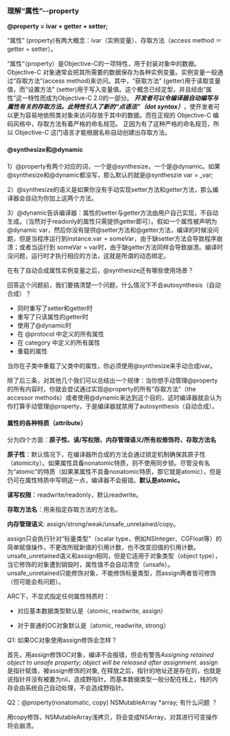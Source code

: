 ### 理解“属性”--property

**@property = ivar + getter + setter;**

“属性” (property)有两大概念：ivar（实例变量）、存取方法（access method ＝ getter + setter）。

“属性“（property）是Objective-C的一项特性，用于封装对象中的数据。 Objective-C 对象通常会把其所需要的数据保存为各种实例变量。实例变量一般通过“存取方法”(access method)来访问。其中，“获取方法” (getter)用于读取变量值，而“设置方法” (setter)用于写入变量值。这个概念已经定型，并且经由“属性”这一特性而成为Objective-C 2.0的一部分。 ***开发者可以令编译器自动编写与属性有关的存取方法。此特性引入了新的“点语法”（dot syntax）***，使开发者可以更为容易地依照类对象来访问存放于其中的数据。而在正规的 Objective-C 编码风格中，存取方法有着严格的命名规范。 正因为有了这种严格的命名规范，所以 Objective-C 这门语言才能根据名称自动创建出存取方法。

#### **@synthesize和@dynamic**

1）@property有两个对应的词，一个是@synthesize，一个是@dynamic。如果@synthesize和@dynamic都没写，那么默认的就是@syntheszie var = _var;

2）@synthesize的语义是如果你没有手动实现setter方法和getter方法，那么编译器会自动为你加上这两个方法。 

3）@dynamic告诉编译器：属性的setter与getter方法由用户自己实现，不自动生成。（当然对于readonly的属性只需提供getter即可）。假如一个属性被声明为@dynamic var，然后你没有提供@setter方法和@getter方法，编译的时候没问题，但是当程序运行到instance.var = someVar，由于缺setter方法会导致程序崩溃；或者当运行到 someVar = var时，由于缺getter方法同样会导致崩溃。编译时没问题，运行时才执行相应的方法，这就是所谓的动态绑定。

在有了自动合成属性实例变量之后，@synthesize还有哪些使用场景？

回答这个问题前，我们要搞清楚一个问题，什么情况下不会autosynthesis（自动合成）？

- 同时重写了setter和getter时
- 重写了只读属性的getter时
- 使用了@dynamic时
- 在 @protocol 中定义的所有属性
- 在 category 中定义的所有属性
- 重载的属性

当你在子类中重载了父类中的属性，你必须使用@synthesize来手动合成ivar。

除了后三条，对其他几个我们可以总结出一个规律：当你想手动管理@property的所有内容时，你就会尝试通过实现@property的所有“存取方法”（the accessor methods）或者使用@dynamic来达到这个目的，这时编译器就会认为你打算手动管理@property，于是编译器就禁用了autosynthesis（自动合成）。

####  属性的各种特质（attribute）

分为四个方面：**原子性、读/写权限、内存管理语义/所有权修饰符、存取方法名**

**原子性**：默认情况下，在编译器所合成的方法会通过锁定机制确保其原子性（atomicity）。如果属性具备nonatomic特质，则不使用同步锁。尽管没有名为“atomic”的特质（如果某属性不具备nonatomic特质，那它就是atomic），但是仍可在属性特质中写明这一点，编译器不会报错。**默认是atomic。**

**读写权限**：readwrite/readonly，默认readwrite。

**存取方法名**：用来指定存取方法的方法名。

**内存管理语义**: assign/strong/weak/unsafe_unretained/copy。

assign只会执行针对“标量类型”（scalar type，例如NSInteger、CGFloat等）的简单赋值操作，不更改所赋新值的引用计数，也不改变旧值的引用计数。unsafe_unretained语义和assign相同，但是它适用于对象类型（object type），当它修饰的对象遭到销毁时，属性值不会自动清空（unsafe）。unsafe_unretained只能修饰对象，不能修饰标量类型，而assign两者皆可修饰（但可能会有问题）。

ARC下，不显式指定任何属性特质时：

- 对应基本数据类型默认是（atomic, readwrite, assign）

- 对于普通的OC对象默认是（atomic, readwrite, strong）

Q1: 如果OC对象使用assign修饰会怎样？

首先，用assign修饰OC对象，编译不会报错，但会有警告*Assigning retained object to unsafe property; object will be released after assignment.* assign是指针赋值，被assign修饰的对象, 在释放之后，指针的地址还是存在的，也就是说指针并没有被置为nil，造成野指针。而基本数据类型一般分配在栈上，栈的内存会由系统自己自动处理，不会造成野指针。

Q2：@property(nonatomatic, copy) NSMutableArray *array; 有什么问题 ？

用copy修饰，NSMutableArray浅拷贝，将会变成NSArray，对其进行可变操作将会崩溃。
